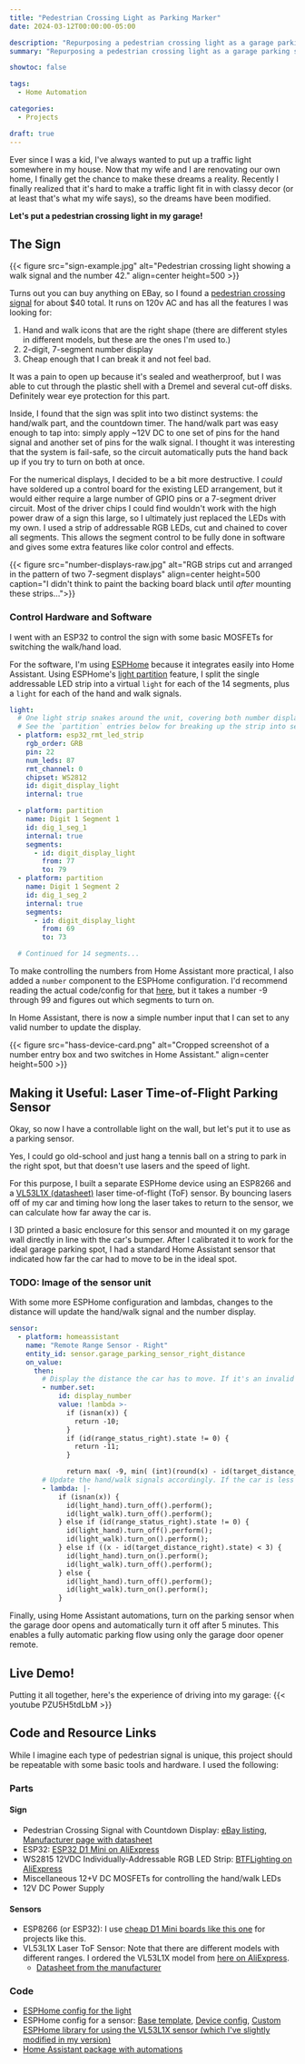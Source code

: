 ```yaml
---
title: "Pedestrian Crossing Light as Parking Marker"
date: 2024-03-12T00:00:00-05:00

description: "Repurposing a pedestrian crossing light as a garage parking system using ESPHome"
summary: "Repurposing a pedestrian crossing light as a garage parking system using ESPHome"

showtoc: false

tags:
  - Home Automation

categories:
  - Projects

draft: true
---
```


Ever since I was a kid, I've always wanted to put up a traffic light somewhere in my house. Now that my wife and I are renovating our own home, I finally get the chance to make these dreams a reality. Recently I finally realized that it's hard to make a traffic light fit in with classy decor (or at least that's what my wife says), so the dreams have been modified.

**Let's put a pedestrian crossing light in my garage!**

## The Sign

{{< figure src="sign-example.jpg"
alt="Pedestrian crossing light showing a walk signal and the number 42."
align=center
height=500 >}}

Turns out you can buy anything on EBay, so I found a [pedestrian crossing signal](https://www.ebay.com/itm/125992762337) for about $40 total. It runs on 120v AC and has all the features I was looking for:

1. Hand and walk icons that are the right shape (there are different styles in different models, but these are the ones I'm used to.)
2. 2-digit, 7-segment number display
3. Cheap enough that I can break it and not feel bad.

It was a pain to open up because it's sealed and weatherproof, but I was able to cut through the plastic shell with a Dremel and several cut-off disks. Definitely wear eye protection for this part.

Inside, I found that the sign was split into two distinct systems: the hand/walk part, and the countdown timer. The hand/walk part was easy enough to tap into: simply apply ~12V DC to one set of pins for the hand signal and another set of pins for the walk signal. I thought it was interesting that the system is fail-safe, so the circuit automatically puts the hand back up if you try to turn on both at once.

For the numerical displays, I decided to be a bit more destructive. I _could_ have soldered up a control board for the existing LED arrangement, but it would either require a large number of GPIO pins or a 7-segment driver circuit. Most of the driver chips I could find wouldn't work with the high power draw of a sign this large, so I ultimately just replaced the LEDs with my own.
I used a strip of addressable RGB LEDs, cut and chained to cover all segments. This allows the segment control to be fully done in software and gives some extra features like color control and effects.

{{< figure src="number-displays-raw.jpg"
alt="RGB strips cut and arranged in the pattern of two 7-segment displays"
align=center
height=500
caption="I didn't think to paint the backing board black until _after_ mounting these strips...">}}

### Control Hardware and Software

I went with an ESP32 to control the sign with some basic MOSFETs for switching the walk/hand load.

For the software, I'm using [ESPHome](https://www.esphome.io/) because it integrates easily into Home Assistant.
Using ESPHome's [light partition](https://www.esphome.io/components/light/partition.html) feature, I split the single addressable LED strip into a virtual `light` for each of the 14 segments, plus a `light` for each of the hand and walk signals.

```yaml
light:
  # One light strip snakes around the unit, covering both number displays.
  # See the `partition` entries below for breaking up the strip into segments.
  - platform: esp32_rmt_led_strip
    rgb_order: GRB
    pin: 22
    num_leds: 87
    rmt_channel: 0
    chipset: WS2812
    id: digit_display_light
    internal: true

  - platform: partition
    name: Digit 1 Segment 1
    id: dig_1_seg_1
    internal: true
    segments:
      - id: digit_display_light
        from: 77
        to: 79
  - platform: partition
    name: Digit 1 Segment 2
    id: dig_1_seg_2
    internal: true
    segments:
      - id: digit_display_light
        from: 69
        to: 73

  # Continued for 14 segments...
```

To make controlling the numbers from Home Assistant more practical, I also added a `number` component to the ESPHome configuration. I'd recommend reading the actual code/config for that [here](https://github.com/corbanmailloux/home-assistant-configuration/blob/master/esphome/garage_parking_sign.yaml#L343), but it takes a number -9 through 99 and figures out which segments to turn on.

In Home Assistant, there is now a simple number input that I can set to any valid number to update the display.

{{< figure src="hass-device-card.png"
alt="Cropped screenshot of a number entry box and two switches in Home Assistant."
align=center
height=500 >}}

## Making it Useful: Laser Time-of-Flight Parking Sensor

Okay, so now I have a controllable light on the wall, but let's put it to use as a parking sensor.

Yes, I could go old-school and just hang a tennis ball on a string to park in the right spot, but that doesn't use lasers and the speed of light.

For this purpose, I built a separate ESPHome device using an ESP8266 and a [VL53L1X (datasheet)](https://www.st.com/resource/en/datasheet/vl53l1x.pdf) laser time-of-flight (ToF) sensor. By bouncing lasers off of my car and timing how long the laser takes to return to the sensor, we can calculate how far away the car is.

I 3D printed a basic enclosure for this sensor and mounted it on my garage wall directly in line with the car's bumper. After I calibrated it to work for the ideal garage parking spot, I had a standard Home Assistant sensor that indicated how far the car had to move to be in the ideal spot.

### TODO: Image of the sensor unit

With some more ESPHome configuration and lambdas, changes to the distance will update the hand/walk signal and the number display.

```yaml
sensor:
  - platform: homeassistant
    name: "Remote Range Sensor - Right"
    entity_id: sensor.garage_parking_sensor_right_distance
    on_value:
      then:
        # Display the distance the car has to move. If it's an invalid reading, blank the display.
        - number.set:
            id: display_number
            value: !lambda >-
              if (isnan(x)) {
                return -10;
              }
              if (id(range_status_right).state != 0) {
                return -11;
              }

              return max( -9, min( (int)(round(x) - id(target_distance_right).state), 99 ));
        # Update the hand/walk signals accordingly. If the car is less than 3 inches from the target, display the hand. Otherwise, display the walk.
        - lambda: |-
            if (isnan(x)) {
              id(light_hand).turn_off().perform();
              id(light_walk).turn_off().perform();
            } else if (id(range_status_right).state != 0) {
              id(light_hand).turn_off().perform();
              id(light_walk).turn_on().perform();
            } else if ((x - id(target_distance_right).state) < 3) {
              id(light_hand).turn_on().perform();
              id(light_walk).turn_off().perform();
            } else {
              id(light_hand).turn_off().perform();
              id(light_walk).turn_on().perform();
            }
```

Finally, using Home Assistant automations, turn on the parking sensor when the garage door opens and automatically turn it off after 5 minutes. This enables a fully automatic parking flow using only the garage door opener remote.

## Live Demo!

Putting it all together, here's the experience of driving into my garage:
{{< youtube PZU5H5tdLbM >}}

## Code and Resource Links

While I imagine each type of pedestrian signal is unique, this project should be repeatable with some basic tools and hardware. I used the following:

### Parts

#### Sign

- Pedestrian Crossing Signal with Countdown Display: [eBay listing](https://www.ebay.com/itm/125992762337), [Manufacturer page with datasheet](https://www.eoi.com.tw/Product/Product_Detial_TS?product_id=2268)
- ESP32: [ESP32 D1 Mini on AliExpress](https://www.aliexpress.us/item/3256804611055118.html)
- WS2815 12VDC Individually-Addressable RGB LED Strip: [BTFLighting on AliExpress](https://www.aliexpress.us/item/2251832774866810.html)
- Miscellaneous 12+V DC MOSFETs for controlling the hand/walk LEDs
- 12V DC Power Supply

#### Sensors

- ESP8266 (or ESP32): I use [cheap D1 Mini boards like this one](https://www.aliexpress.us/item/2251832488149071.html) for projects like this.
- VL53L1X Laser ToF Sensor: Note that there are different models with different ranges. I ordered the VL53L1X model from [here on AliExpress](https://www.aliexpress.us/item/3256802905626316.html).
  - [Datasheet from the manufacturer](https://www.st.com/resource/en/datasheet/vl53l1x.pdf)

### Code

- [ESPHome config for the light](https://github.com/corbanmailloux/home-assistant-configuration/blob/master/esphome/garage_parking_sign.yaml)
- ESPHome config for a sensor: [Base template](https://github.com/corbanmailloux/home-assistant-configuration/blob/master/esphome/common/garage_parking_sensor_base.yaml), [Device config](https://github.com/corbanmailloux/home-assistant-configuration/blob/master/esphome/garage_parking_sensor_right.yaml), [Custom ESPHome library for using the VL53L1X sensor (which I've slightly modified in my version)](https://github.com/mrtoy-me/esphome-my-components/tree/main/components/vl53l1x)
- [Home Assistant package with automations](https://github.com/corbanmailloux/home-assistant-configuration/blob/master/packages/garage_parking_sign.yaml)
